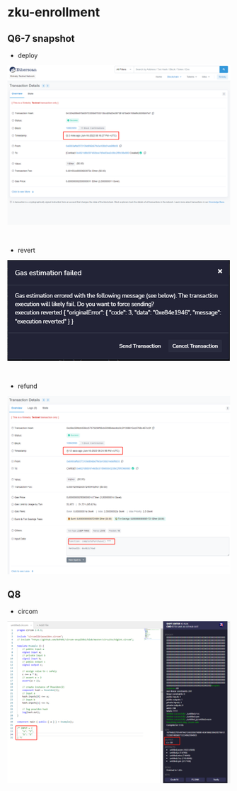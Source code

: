 # zku-enrollment

## Q6-7 snapshot

- deploy

![alt text](./imgs/deploy.png)

<br>

- revert

![alt text](./imgs/revert.png)

<br>

- refund

![alt text](./imgs/refund.png)

## Q8

- circom

![alt text](./imgs/circom.png)